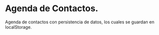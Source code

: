 # Agenda de Contactos.
Agenda de contactos con persistencia de datos, los cuales se guardan en localStorage.
